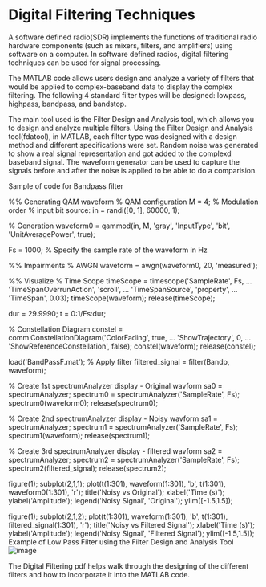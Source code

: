 # Digital Filtering Techniques
A software defined radio(SDR) implements the functions of traditional radio hardware components (such as mixers, filters, and amplifiers) using software on a computer. In software defined radios, digital filtering techniques can be used for signal processing.

The MATLAB code allows users design and analyze a variety of filters that would be applied to complex-baseband data to display the complex filtering. The following 4 standard filter types will be designed: lowpass, highpass, bandpass, and bandstop. 

The main tool used is the Filter Design and Analysis tool, which allows you to design and analyze multiple filters. Using the Filter Design and Analysis tool(fdatool), in MATLAB, each filter type was designed with a design method and different specifications were set. Random noise was generated to show a real signal representation and got added to the complexd baseband signal. The waveform generator can be used to capture the signals before and after the noise is applied to be able to do a comparision. 

Sample of code for Bandpass filter

%% Generating QAM waveform
% QAM configuration
M = 4; 	 % Modulation order
% input bit source:
in = randi([0, 1], 60000, 1);

% Generation
waveform0 = qammod(in, M, 'gray', 'InputType', 'bit', 'UnitAveragePower', true);

Fs = 1000; 								 % Specify the sample rate of the waveform in Hz

%% Impairments
% AWGN
waveform = awgn(waveform0, 20, 'measured');

%% Visualize
% Time Scope
timeScope = timescope('SampleRate', Fs, ...
    'TimeSpanOverrunAction', 'scroll', ...
    'TimeSpanSource', 'property', ...
    'TimeSpan', 0.03);
timeScope(waveform);
release(timeScope);

dur = 29.9990;
t = 0:1/Fs:dur;

% Constellation Diagram
constel = comm.ConstellationDiagram('ColorFading', true, ...
    'ShowTrajectory', 0, ...
    'ShowReferenceConstellation', false);
constel(waveform);
release(constel);

load('BandPassF.mat');
% Apply filter
filtered_signal = filter(Bandp, waveform);

% Create 1st spectrumAnalyzer display - Original wavform
sa0 = spectrumAnalyzer;
spectrum0 = spectrumAnalyzer('SampleRate', Fs);
spectrum0(waveform0);
release(spectrum0);

% Create 2nd spectrumAnalyzer display - Noisy wavform
sa1 = spectrumAnalyzer;
spectrum1 = spectrumAnalyzer('SampleRate', Fs);
spectrum1(waveform);
release(spectrum1);

% Create 3rd spectrumAnalyzer display - filtered wavform
sa2 = spectrumAnalyzer;
spectrum2 = spectrumAnalyzer('SampleRate', Fs);
spectrum2(filtered_signal);
release(spectrum2);

figure(1);
subplot(2,1,1);
plot(t(1:301), waveform(1:301), 'b', t(1:301), waveform0(1:301), 'r');
title('Noisy vs Original');
xlabel('Time (s)');
ylabel('Amplitude');
legend('Noisy Signal', 'Original');
ylim([-1.5,1.5]);

figure(1);
subplot(2,1,2);
plot(t(1:301), waveform(1:301), 'b', t(1:301), filtered_signal(1:301), 'r');
title('Noisy vs Filtered Signal');
xlabel('Time (s)');
ylabel('Amplitude');
legend('Noisy Signal', 'Filtered Signal');
ylim([-1.5,1.5]);
Example of Low Pass Filter using the Filter Design and Analysis Tool
![image](https://github.com/awest0427/Digital-Filtering-Techniques/assets/167692889/476be309-c7df-4b2f-9fa4-50ce0424401e)

The Digital Filtering pdf helps walk through the designing of the different filters and how to incorporate it into the MATLAB code.



